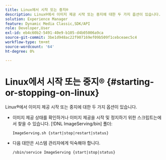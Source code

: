 ```yaml
---
title: Linux에서 시작 또는 중지®
description: Linux®에서 이미지 제공 시작 또는 중지에 대한 두 가지 옵션이 있습니다.
solution: Experience Manager
feature: Dynamic Media Classic,SDK/API
role: Developer,User
exl-id: eb4c60b2-5491-40e9-b105-d4b05006a9ca
source-git-commit: 3be1d948ac22f907169ef09b509f1cebceaec5c4
workflow-type: tm+mt
source-wordcount: '64'
ht-degree: 0%

---
```


# Linux에서 시작 또는 중지® {#starting-or-stopping-on-linux}

Linux®에서 이미지 제공 시작 또는 중지에 대한 두 가지 옵션이 있습니다.

* 이미지 제공 상태를 확인하거나 이미지 제공을 시작 및 정지하기 위한 스크립트는에서 찾을 수 있습니다. [!DNL ImageServing/bin] 폴더:

   `ImageServing.sh {start|stop|restart|status}`
* 다음 대안은 시스템 관리자에게 익숙해야 합니다.

   `/sbin/service ImageServing {start|stop|status}`

